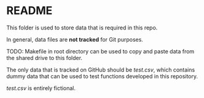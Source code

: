 # README

This folder is used to store data that is required in this repo.

In general, data files are **not tracked** for Git purposes.

TODO: Makefile in root directory can be used to copy and paste data from the 
shared drive to this folder.

The only data that is tracked on GitHub should be *test.csv*, 
which contains dummy data that can be used to test functions developed in this 
repository. 

*test.csv* is entirely fictional.